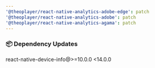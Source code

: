 ```yaml
---
'@theoplayer/react-native-analytics-adobe-edge': patch
'@theoplayer/react-native-analytics-adobe': patch
'@theoplayer/react-native-analytics-agama': patch
---
```


### 📦 Dependency Updates

react-native-device-info@>=10.0.0 <14.0.0
